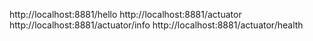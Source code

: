 http://localhost:8881/hello
http://localhost:8881/actuator
http://localhost:8881/actuator/info
http://localhost:8881/actuator/health

